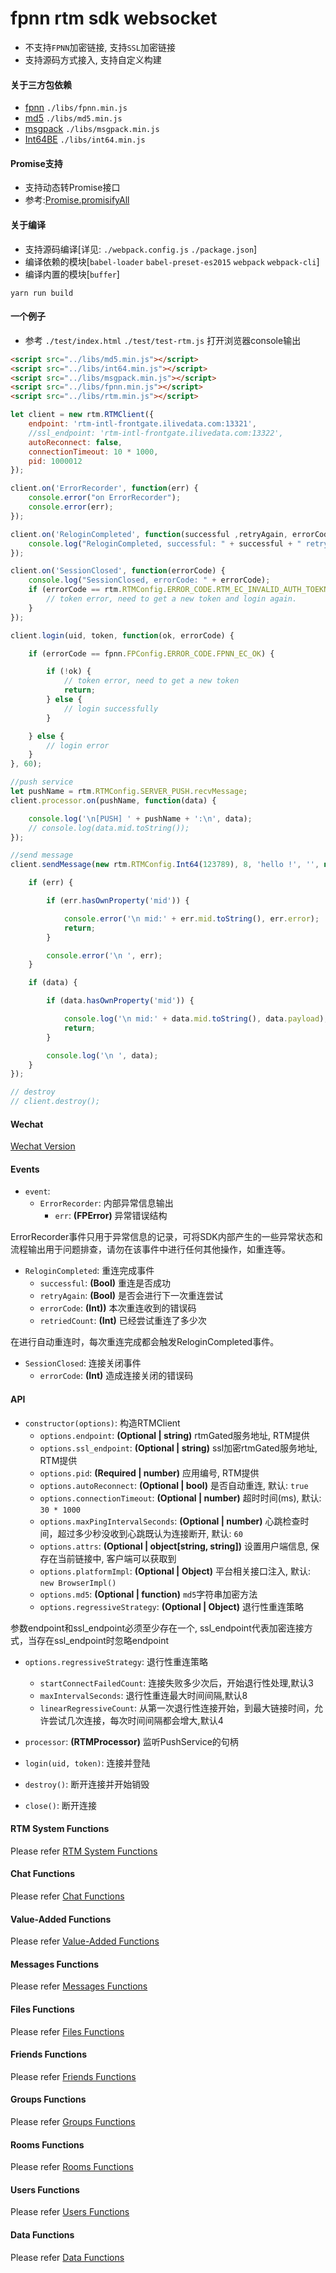 # fpnn rtm sdk websocket #

* 不支持`FPNN`加密链接, 支持`SSL`加密链接
* 支持源码方式接入, 支持自定义构建

#### 关于三方包依赖 ####
* [fpnn](https://github.com/highras/fpnn-sdk-webjs) `./libs/fpnn.min.js`
* [md5](https://github.com/emn178/js-md5) `./libs/md5.min.js`
* [msgpack](https://github.com/kawanet/msgpack-lite) `./libs/msgpack.min.js`
* [Int64BE](https://github.com/kawanet/int64-buffer) `./libs/int64.min.js`

#### Promise支持 ####
* 支持动态转Promise接口
* 参考:[Promise.promisifyAll](http://bluebirdjs.com/docs/api/promise.promisifyall.html)

#### 关于编译 ####
* 支持源码编译[详见: `./webpack.config.js` `./package.json`]
* 编译依赖的模块[`babel-loader` `babel-preset-es2015` `webpack` `webpack-cli`]
* 编译内置的模块[`buffer`]
```
yarn run build
```

#### 一个例子 ####
* 参考 `./test/index.html` `./test/test-rtm.js` 打开浏览器console输出

```html
<script src="../libs/md5.min.js"></script>
<script src="../libs/int64.min.js"></script>
<script src="../libs/msgpack.min.js"></script>
<script src="../libs/fpnn.min.js"></script>
<script src="../libs/rtm.min.js"></script>
```

```javascript
let client = new rtm.RTMClient({ 
    endpoint: 'rtm-intl-frontgate.ilivedata.com:13321',
    //ssl_endpoint: 'rtm-intl-frontgate.ilivedata.com:13322',
    autoReconnect: false,
    connectionTimeout: 10 * 1000,
    pid: 1000012
});

client.on('ErrorRecorder', function(err) {
    console.error("on ErrorRecorder");
    console.error(err);
});

client.on('ReloginCompleted', function(successful ,retryAgain, errorCode, retriedCount) {
    console.log("ReloginCompleted, successful: " + successful + " retryAgain: " + retryAgain + " errorCode: " + errorCode + " retriedCount: " + retriedCount);
});

client.on('SessionClosed', function(errorCode) {
    console.log("SessionClosed, errorCode: " + errorCode);
    if (errorCode == rtm.RTMConfig.ERROR_CODE.RTM_EC_INVALID_AUTH_TOEKN) {
        // token error, need to get a new token and login again.
    }
});

client.login(uid, token, function(ok, errorCode) {

    if (errorCode == fpnn.FPConfig.ERROR_CODE.FPNN_EC_OK) {

        if (!ok) {
            // token error, need to get a new token
            return;
        } else {
            // login successfully
        }

    } else {
        // login error
    }
}, 60);

//push service
let pushName = rtm.RTMConfig.SERVER_PUSH.recvMessage;
client.processor.on(pushName, function(data) {

    console.log('\n[PUSH] ' + pushName + ':\n', data);
    // console.log(data.mid.toString());
});

//send message 
client.sendMessage(new rtm.RTMConfig.Int64(123789), 8, 'hello !', '', new rtm.RTMConfig.Int64(0), 10 * 1000, function(err, data) {

    if (err) {

        if (err.hasOwnProperty('mid')) {

            console.error('\n mid:' + err.mid.toString(), err.error);
            return;
        }

        console.error('\n ', err);
    }

    if (data) {

        if (data.hasOwnProperty('mid')) {

            console.log('\n mid:' + data.mid.toString(), data.payload);
            return;
        }

        console.log('\n ', data);
    }
});

// destroy
// client.destroy();
```

#### Wechat ####
[Wechat Version](README-WECHAT.md)

#### Events ####

* `event`:
    * `ErrorRecorder`: 内部异常信息输出
        * `err`: **(FPError)** 异常错误结构
    
ErrorRecorder事件只用于异常信息的记录，可将SDK内部产生的一些异常状态和流程输出用于问题排查，请勿在该事件中进行任何其他操作，如重连等。

* `ReloginCompleted`: 重连完成事件
    * `successful`: **(Bool)** 重连是否成功
    * `retryAgain`: **(Bool)** 是否会进行下一次重连尝试
    * `errorCode`: **(Int))** 本次重连收到的错误码
    * `retriedCount`: **(Int)** 已经尝试重连了多少次

在进行自动重连时，每次重连完成都会触发ReloginCompleted事件。

* `SessionClosed`: 连接关闭事件
    * `errorCode`: **(Int)** 造成连接关闭的错误码

#### API ####
* `constructor(options)`: 构造RTMClient
    * `options.endpoint`: **(Optional | string)** rtmGated服务地址, RTM提供
    * `options.ssl_endpoint`: **(Optional | string)** ssl加密rtmGated服务地址, RTM提供
    * `options.pid`: **(Required | number)** 应用编号, RTM提供
    * `options.autoReconnect`: **(Optional | bool)** 是否自动重连, 默认: `true`
    * `options.connectionTimeout`: **(Optional | number)** 超时时间(ms), 默认: `30 * 1000`
    * `options.maxPingIntervalSeconds`: **(Optional | number)** 心跳检查时间，超过多少秒没收到心跳既认为连接断开, 默认: `60`
    * `options.attrs`: **(Optional | object[string, string])** 设置用户端信息, 保存在当前链接中, 客户端可以获取到
    * `options.platformImpl`: **(Optional | Object)** 平台相关接口注入, 默认: `new BrowserImpl()`
    * `options.md5`: **(Optional | function)** `md5`字符串加密方法
    * `options.regressiveStrategy`: **(Optional | Object)** 退行性重连策略

参数endpoint和ssl_endpoint必须至少存在一个, ssl_endpoint代表加密连接方式，当存在ssl_endpoint时忽略endpoint

* `options.regressiveStrategy`: 退行性重连策略
    * `startConnectFailedCount`: 连接失败多少次后，开始退行性处理,默认3
    * `maxIntervalSeconds`: 退行性重连最大时间间隔,默认8
    * `linearRegressiveCount`: 从第一次退行性连接开始，到最大链接时间，允许尝试几次连接，每次时间间隔都会增大,默认4

* `processor`: **(RTMProcessor)** 监听PushService的句柄

* `login(uid, token)`: 连接并登陆 

* `destroy()`: 断开连接并开始销毁

* `close()`: 断开连接

#### RTM System Functions

Please refer [RTM System Functions](docs/System.md)

#### Chat Functions

Please refer [Chat Functions](docs/Chat.md)

#### Value-Added Functions

Please refer [Value-Added Functions](docs/ValueAdded.md)

#### Messages Functions

Please refer [Messages Functions](docs/Messages.md)

#### Files Functions

Please refer [Files Functions](docs/Files.md)

#### Friends Functions

Please refer [Friends Functions](docs/Friends.md)

#### Groups Functions

Please refer [Groups Functions](docs/Groups.md)

#### Rooms Functions

Please refer [Rooms Functions](docs/Rooms.md)

#### Users Functions

Please refer [Users Functions](docs/Users.md)

#### Data Functions

Please refer [Data Functions](docs/Data.md)
